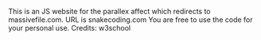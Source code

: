 This is an JS website for the parallex affect which redirects to massivefile.com. URL is snakecoding.com
You are free to use the code for your personal use. 
Credits: w3school
